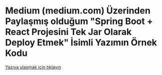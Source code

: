 # Medium (medium.com) Üzerinden Paylaşmış olduğum "Spring Boot + React Projesini Tek Jar Olarak Deploy Etmek" İsimli Yazımın Örnek Kodu

[Yazıya ulaşmak için tıklayın](https://medium.com/@metinalniacik/spring-cloud-spring-boot-ve-eureka-server-kullanarak-microservice-%C3%B6rne%C4%9Fi-1775cf220b2d)
